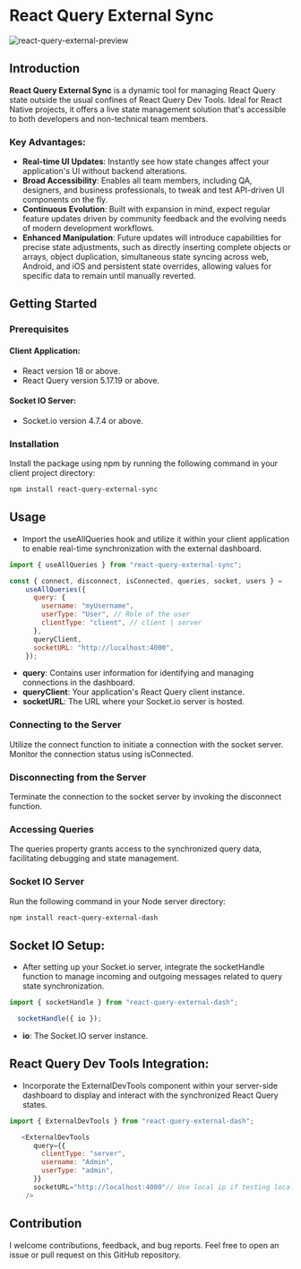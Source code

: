 # React Query External Sync

![react-query-external-preview](https://github.com/LovesWorking/LovesWorking/assets/111514077/e8c119cc-44bc-48ba-a398-dfba30e44396)

## Introduction

**React Query External Sync** is a dynamic tool for managing React Query state outside the usual confines of React Query Dev Tools. Ideal for React Native projects, it offers a live state management solution that's accessible to both developers and non-technical team members.

### Key Advantages:
- **Real-time UI Updates**: Instantly see how state changes affect your application's UI without backend alterations.
- **Broad Accessibility**: Enables all team members, including QA, designers, and business professionals, to tweak and test API-driven UI components on the fly.
- **Continuous Evolution**: Built with expansion in mind, expect regular feature updates driven by community feedback and the evolving needs of modern development workflows.
- **Enhanced Manipulation**: Future updates will introduce capabilities for precise state adjustments, such as directly inserting complete objects or arrays, object duplication, simultaneous state syncing across web, Android, and iOS and persistent state overrides, allowing values for specific data to remain until manually reverted.

## Getting Started

### Prerequisites

#### Client Application:
- React version 18 or above.
- React Query version 5.17.19 or above.

#### Socket IO Server:
- Socket.io version 4.7.4 or above.

### Installation

Install the package using npm by running the following command in your client project directory:

```bash
npm install react-query-external-sync
```

## Usage
- Import the useAllQueries hook and utilize it within your client application to enable real-time synchronization with the external dashboard.

```javascript
import { useAllQueries } from "react-query-external-sync";

const { connect, disconnect, isConnected, queries, socket, users } =
    useAllQueries({
      query: {
        username: "myUsername",
        userType: "User", // Role of the user
        clientType: "client", // client | server
      },
      queryClient,
      socketURL: "http://localhost:4000",
    });
```
- **query**: Contains user information for identifying and managing connections in the dashboard.
- **queryClient**: Your application's React Query client instance.
- **socketURL**: The URL where your Socket.io server is hosted.

 ### Connecting to the Server

Utilize the connect function to initiate a connection with the socket server. Monitor the connection status using isConnected.

### Disconnecting from the Server

Terminate the connection to the socket server by invoking the disconnect function.

### Accessing Queries

The queries property grants access to the synchronized query data, facilitating debugging and state management.

### Socket IO Server

Run the following command in your Node server directory:

```bash
npm install react-query-external-dash
```

## Socket IO Setup:

-  After setting up your Socket.io server, integrate the socketHandle function to manage incoming and outgoing messages related to query state synchronization.

```javascript
import { socketHandle } from "react-query-external-dash";

  socketHandle({ io });
```

- **io**:  The Socket.IO server instance.

## React Query Dev Tools Integration:

- Incorporate the ExternalDevTools component within your server-side dashboard to display and interact with the synchronized React Query states.

```javascript
import { ExternalDevTools } from "react-query-external-dash";

   <ExternalDevTools
      query={{
        clientType: "server",
        username: "Admin",
        userType: "admin",
      }}
      socketURL="http://localhost:4000"// Use local ip if testing localy for Android ie http://192.168.4.21:4000
    />

```

## Contribution

I welcome contributions, feedback, and bug reports. Feel free to open an issue or pull request on this GitHub repository.
